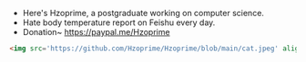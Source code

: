 - Here's Hzoprime, a postgraduate working on computer science.
- Hate body temperature report on Feishu every day.
- Donation~ https://paypal.me/Hzoprime



```html
<img src='https://github.com/Hzoprime/Hzoprime/blob/main/cat.jpeg' align='right' style=' width:100px;height:100 px'/>
```

